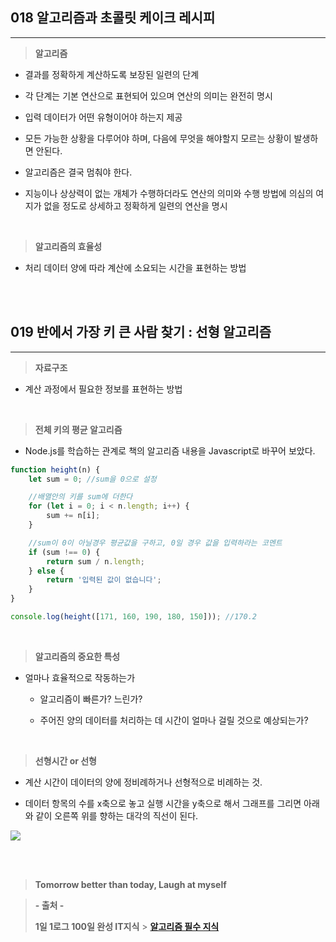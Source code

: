 ## 018 알고리즘과 초콜릿 케이크 레시피

---

> **알고리즘**

-   결과를 정확하게 계산하도록 보장된 일련의 단계

-   각 단계는 기본 연산으로 표현되어 있으며 연산의 의미는 완전히 명시

-   입력 데이터가 어떤 유형이어야 하는지 제공

-   모든 가능한 상황을 다루어야 하며, 다음에 무엇을 해야할지 모르는 상황이 발생하면 안된다.

-   알고리즘은 결국 멈춰야 한다.

-   지능이나 상상력이 없는 개체가 수행하더라도 연산의 의미와 수행 방법에 의심의 여지가 없을 정도로 상세하고 정확하게 일련의 연산을 명시

<br>

> **알고리즘의 효율성**

-   처리 데이터 양에 따라 계산에 소요되는 시간을 표현하는 방법

<br><br>

## 019 반에서 가장 키 큰 사람 찾기 : 선형 알고리즘

---

> **자료구조**

-   계산 과정에서 필요한 정보를 표현하는 방법

<br>

> **전체 키의 평균 알고리즘**

-   Node.js를 학습하는 관계로 책의 알고리즘 내용을 Javascript로 바꾸어 보았다.

```javascript
function height(n) {
    let sum = 0; //sum을 0으로 설정

    //배열안의 키를 sum에 더한다
    for (let i = 0; i < n.length; i++) {
        sum += n[i];
    }

    //sum이 0이 아닐경우 평균값을 구하고, 0일 경우 값을 입력하라는 코멘트
    if (sum !== 0) {
        return sum / n.length;
    } else {
        return '입력된 값이 없습니다';
    }
}

console.log(height([171, 160, 190, 180, 150])); //170.2
```

<br>

> **알고리즘의 중요한 특성**

-   얼마나 효율적으로 작동하는가

    -   알고리즘이 빠른가? 느린가?

    -   주어진 양의 데이터를 처리하는 데 시간이 얼마나 걸릴 것으로 예상되는가?

<br>

> **선형시간 or 선형**

-   계산 시간이 데이터의 양에 정비례하거나 선형적으로 비례하는 것.

-   데이터 항목의 수를 x축으로 놓고 실행 시간을 y축으로 해서 그래프를 그리면 아래와 같이 오른쪽 위를 향하는 대각의 직선이 된다.

![](https://velog.velcdn.com/images/lilclown/post/7b046725-8173-43fd-bd91-65a96b4bb743/image.png)

<br><br>

> **Tomorrow better than today, Laugh at myself**

> **- 출처 -**
>
> **1일 1로그 100일 완성 IT지식** > **[알고리즘 필수 지식](https://velog.io/@alphachip/%EC%95%8C%EA%B3%A0%EB%A6%AC%EC%A6%98-%ED%95%84%EC%88%98-%EC%A7%80%EC%8B%9D)**
